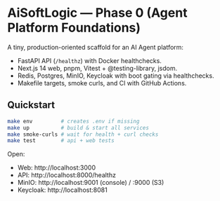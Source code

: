 # AiSoftLogic — Phase 0 (Agent Platform Foundations)

A tiny, production-oriented scaffold for an AI Agent platform:

- FastAPI API (`/healthz`) with Docker healthchecks.
- Next.js 14 web, pnpm, Vitest + @testing-library, jsdom.
- Redis, Postgres, MinIO, Keycloak with boot gating via healthchecks.
- Makefile targets, smoke curls, and CI with GitHub Actions.

## Quickstart

```bash
make env         # creates .env if missing
make up          # build & start all services
make smoke-curls # wait for health + curl checks
make test        # api + web tests
```


Open:

* Web: http://localhost:3000
* API: http://localhost:8000/healthz
* MinIO: http://localhost:9001 (console) / :9000 (S3)
* Keycloak: http://localhost:8081
